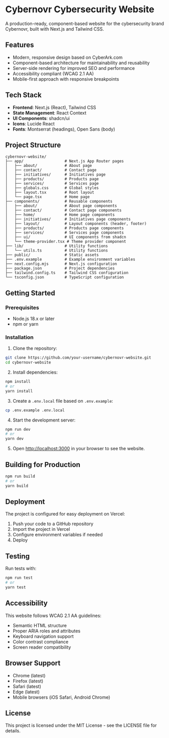 # Cybernovr Cybersecurity Website

A production-ready, component-based website for the cybersecurity brand Cybernovr, built with Next.js and Tailwind CSS.

## Features

- Modern, responsive design based on CyberArk.com
- Component-based architecture for maintainability and reusability
- Server-side rendering for improved SEO and performance
- Accessibility compliant (WCAG 2.1 AA)
- Mobile-first approach with responsive breakpoints

## Tech Stack

- **Frontend**: Next.js (React), Tailwind CSS
- **State Management**: React Context
- **UI Components**: shadcn/ui
- **Icons**: Lucide React
- **Fonts**: Montserrat (headings), Open Sans (body)

## Project Structure

```
cybernovr-website/
├── app/                  # Next.js App Router pages
│   ├── about/            # About page
│   ├── contact/          # Contact page
│   ├── initiatives/      # Initiatives page
│   ├── products/         # Products page
│   ├── services/         # Services page
│   ├── globals.css       # Global styles
│   ├── layout.tsx        # Root layout
│   └── page.tsx          # Home page
├── components/           # Reusable components
│   ├── about/            # About page components
│   ├── contact/          # Contact page components
│   ├── home/             # Home page components
│   ├── initiatives/      # Initiatives page components
│   ├── layout/           # Layout components (header, footer)
│   ├── products/         # Products page components
│   ├── services/         # Services page components
│   ├── ui/               # UI components from shadcn
│   └── theme-provider.tsx # Theme provider component
├── lib/                  # Utility functions
│   └── utils.ts          # Utility functions
├── public/               # Static assets
├── .env.example          # Example environment variables
├── next.config.mjs       # Next.js configuration
├── package.json          # Project dependencies
├── tailwind.config.ts    # Tailwind CSS configuration
└── tsconfig.json         # TypeScript configuration
```

## Getting Started

### Prerequisites

- Node.js 18.x or later
- npm or yarn

### Installation

1. Clone the repository:
```bash
git clone https://github.com/your-username/cybernovr-website.git
cd cybernovr-website
```

2. Install dependencies:
```bash
npm install
# or
yarn install
```

3. Create a `.env.local` file based on `.env.example`:
```bash
cp .env.example .env.local
```

4. Start the development server:
```bash
npm run dev
# or
yarn dev
```

5. Open [http://localhost:3000](http://localhost:3000) in your browser to see the website.

## Building for Production

```bash
npm run build
# or
yarn build
```

## Deployment

The project is configured for easy deployment on Vercel:

1. Push your code to a GitHub repository
2. Import the project in Vercel
3. Configure environment variables if needed
4. Deploy

## Testing

Run tests with:

```bash
npm run test
# or
yarn test
```

## Accessibility

This website follows WCAG 2.1 AA guidelines:

- Semantic HTML structure
- Proper ARIA roles and attributes
- Keyboard navigation support
- Color contrast compliance
- Screen reader compatibility

## Browser Support

- Chrome (latest)
- Firefox (latest)
- Safari (latest)
- Edge (latest)
- Mobile browsers (iOS Safari, Android Chrome)

## License

This project is licensed under the MIT License - see the LICENSE file for details.

